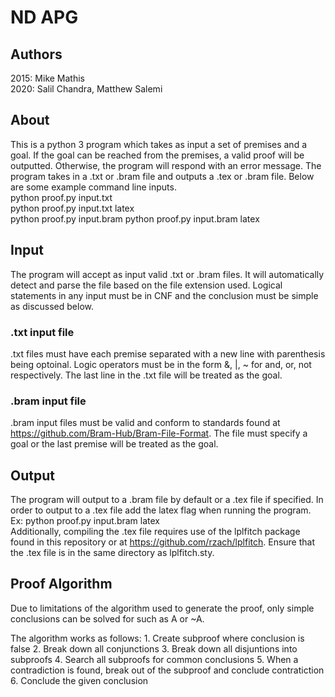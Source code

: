 # ND APG
## Authors
2015:
Mike Mathis  
2020:
Salil Chandra, Matthew Salemi

## About
This is a python 3 program which takes as input a set of premises and a goal. If the goal can be reached from the premises, a valid proof will be outputted. Otherwise, the program will respond with an error message. The program takes in a .txt or .bram file and outputs a .tex or .bram file. Below are some example command line inputs.  
python proof.py input.txt  
python proof.py input.txt latex  
python proof.py input.bram
python proof.py input.bram latex

## Input

The program will accept as input valid .txt or .bram files. It will automatically detect and parse the file based on the file extension used. Logical statements in any input must be in CNF and the conclusion must be simple as discussed below.

### .txt input file

.txt files must have each premise separated with a new line with parenthesis being optoinal. Logic operators must be in the form &, |, ~ for and, or, not respectively. The last line in the .txt file will be treated as the goal.

### .bram input file

.bram input files must be valid and conform to standards found at https://github.com/Bram-Hub/Bram-File-Format. The file must specify a goal or the last premise will be treated as the goal.

## Output

The program will output to a .bram file by default or a .tex file if specified. In order to output to a .tex file add the latex flag when running the program.  
Ex: python proof.py input.bram latex  
Additionally, compiling the .tex file requires use of the lplfitch package found in this repository or at https://github.com/rzach/lplfitch. Ensure that the .tex file is in the same directory as lplfitch.sty.

## Proof Algorithm

Due to limitations of the algorithm used to generate the proof, only simple conclusions can be solved for such as A or ~A.  

The algorithm works as follows:
	1. Create subproof where conclusion is false
	2. Break down all conjunctions
	3. Break down all disjuntions into subproofs
	4. Search all subproofs for common conclusions
	5. When a contradiction is found, break out of the subproof and conclude contratiction
	6. Conclude the given conclusion

